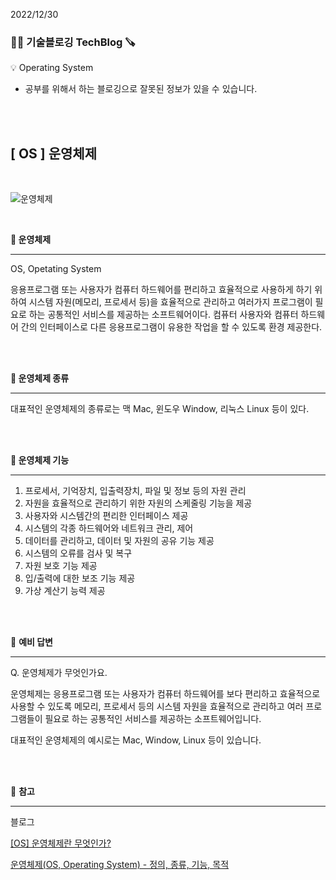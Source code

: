 2022/12/30

### 🧑‍💻 **기술블로깅 TechBlog** 🪚

<aside>
💡 Operating System

</aside>

* 공부를 위해서 하는 블로깅으로 잘못된 정보가 있을 수 있습니다.

<br><br>

## [ OS ] 운영체제

<br>

![운영체제](https://user-images.githubusercontent.com/107545016/210071257-78808f4c-c9ab-4094-a791-32831aded8d1.png)

<br>

**🔩 운영체제**

---

OS, Opetating System

응용프로그램 또는 사용자가 컴퓨터 하드웨어를 편리하고 효율적으로 사용하게 하기 위하여 시스템 자원(메모리, 프로세서 등)을 효율적으로 관리하고 여러가지 프로그램이 필요로 하는 공통적인 서비스를 제공하는 소프트웨어이다. 컴퓨터 사용자와 컴퓨터 하드웨어 간의 인터페이스로 다른 응용프로그램이 유용한 작업을 할 수 있도록 환경 제공한다.

<br><br>

**🔩 운영체제 종류**

---

대표적인 운영체제의 종류로는 맥 Mac, 윈도우 Window, 리눅스 Linux 등이 있다.

<br><br>

**🔩 운영체제 기능**

---

1. 프로세서, 기억장치, 입출력장치, 파일 및 정보 등의 자원 관리
2. 자원을 효율적으로 관리하기 위한 자원의 스케줄링 기능을 제공
3. 사용자와 시스템간의 편리한 인터페이스 제공
4. 시스템의 각종 하드웨어와 네트워크 관리, 제어
5. 데이터를 관리하고, 데이터 및 자원의 공유 기능 제공
6. 시스템의 오류를 검사 및 복구
7. 자원 보호 기능 제공
8. 입/출력에 대한 보조 기능 제공
9. 가상 계산기 능력 제공

<br><br>

🔩 **예비 답변**

---

Q. 운영체제가 무엇인가요.

운영체제는 응용프로그램 또는 사용자가 컴퓨터 하드웨어를 보다 편리하고 효율적으로 사용할 수 있도록 메모리, 프로세서 등의 시스템 자원을 효율적으로 관리하고 여러 프로그램들이 필요로 하는 공통적인 서비스를 제공하는 소프트웨어입니다.

대표적인 운영체제의 예시로는 Mac, Window, Linux 등이 있습니다.

<br><br>

🔩 **참고**

---

블로그

[[OS] 운영체제란 무엇인가?](https://coding-factory.tistory.com/300)

[운영체제(OS, Operating System) - 정의, 종류, 기능, 목적](https://computer-science-student.tistory.com/384)
